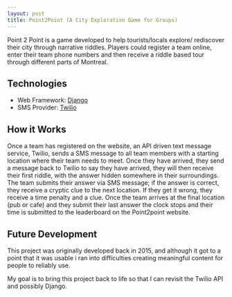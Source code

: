 ```yaml
---
layout: post
title: Point2Point (A City Exploration Game for Groups)
---
```

Point 2 Point is a game developed to help tourists/locals explore/ rediscover their city through narrative riddles.
Players could register a team online, enter their team phone numbers and then receive a riddle based tour through different parts of Montreal.

## Technologies
* Web Framework: [Django](https://www.djangoproject.com/)
* SMS Provider: [Twilio](https://www.twilio.com/) 

## How it Works
Once a team has registered on the website, an API driven text message service, Twilio, sends a SMS message to all team members with a starting location where their team needs to meet. Once they have arrived, they send a message back to Twilio to say they have arrived, they will then receive their first riddle, with the answer hidden somewhere in their surroundings. The team submits their answer via SMS message; if the answer is correct, they receive a cryptic clue to the next location. If they get it wrong, they receive a time penalty and a clue. 
Once the team arrives at the final location (pub or cafe) and they submit their last answer the clock stops and their time is submitted to the leaderboard on the Point2point website.   

## Future Development
This project was originally developed back in 2015, and although it got to a point that it was usable i ran into difficulties creating meaningful content for people to reliably use. 

My goal is to bring this project back to life so that I can revisit the Twilio API and possibly Django.
